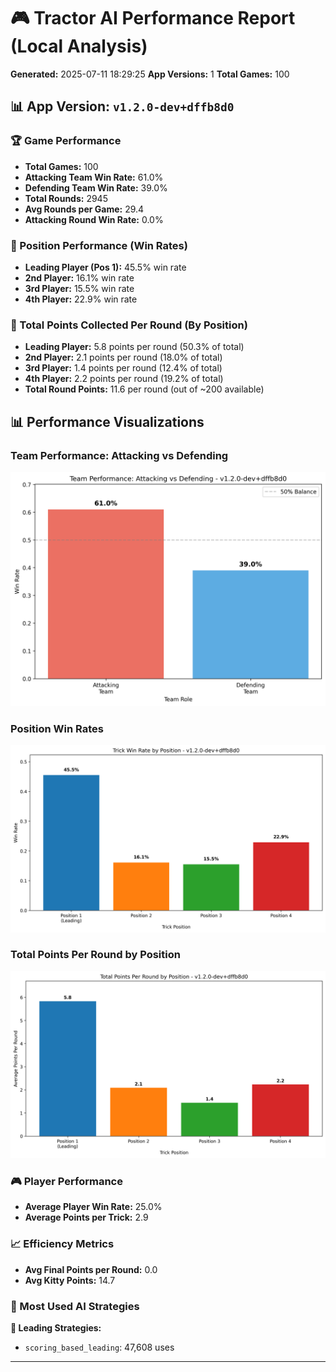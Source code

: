 # 🎮 Tractor AI Performance Report (Local Analysis)
**Generated:** 2025-07-11 18:29:25
**App Versions:** 1
**Total Games:** 100

## 📊 App Version: `v1.2.0-dev+dffb8d0`
### 🏆 Game Performance
- **Total Games:** 100
- **Attacking Team Win Rate:** 61.0%
- **Defending Team Win Rate:** 39.0%
- **Total Rounds:** 2945
- **Avg Rounds per Game:** 29.4
- **Attacking Round Win Rate:** 0.0%

### 🎯 Position Performance (Win Rates)
- **Leading Player (Pos 1):** 45.5% win rate
- **2nd Player:** 16.1% win rate
- **3rd Player:** 15.5% win rate
- **4th Player:** 22.9% win rate

### 🎯 Total Points Collected Per Round (By Position)
- **Leading Player:** 5.8 points per round (50.3% of total)
- **2nd Player:** 2.1 points per round (18.0% of total)
- **3rd Player:** 1.4 points per round (12.4% of total)
- **4th Player:** 2.2 points per round (19.2% of total)
- **Total Round Points:** 11.6 per round (out of ~200 available)

## 📊 Performance Visualizations

### Team Performance: Attacking vs Defending
![Team Win Rates](team_win_rates_v1.2.0-dev.png)

### Position Win Rates
![Position Win Rates](position_win_rates_v1.2.0-dev.png)

### Total Points Per Round by Position
![Points Per Round](position_points_per_round_v1.2.0-dev.png)

### 🎮 Player Performance
- **Average Player Win Rate:** 25.0%
- **Average Points per Trick:** 2.9

### 📈 Efficiency Metrics
- **Avg Final Points per Round:** 0.0
- **Avg Kitty Points:** 14.7

### 🧠 Most Used AI Strategies
**🎯 Leading Strategies:**
- `scoring_based_leading`: 47,608 uses

---

